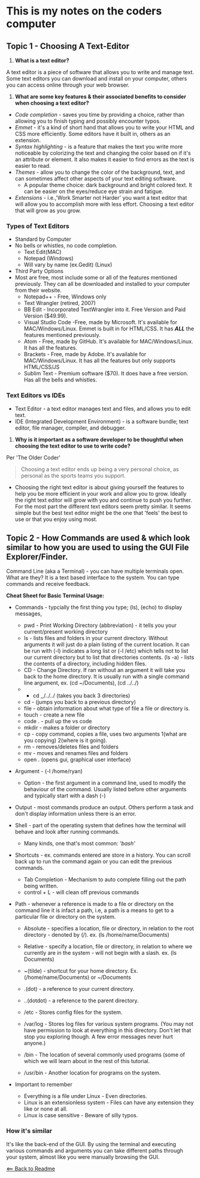 # This is my notes on the coders computer

## Topic 1 - Choosing A Text-Editor

1. **What is a text editor?**

A text editor is a piece of software that allows you to write and manage text. Some text editors you can download and install on your computer, others you can access online through your web browser.

1. **What are some key features & their associated benefits to consider when choosing a text editor?**

* *Code completion* - saves you time by providing a choice, rather than allowing you to finish typing and possibly encounter typos.
* *Emmet* - it's a kind of short hand that allows you to write your HTML and CSS more efficiently. Some editors have it built in, others as an extension.
* *Syntax highlighting* - is a feature that makes the text you write more noticeable by colorizing the text and changing the color based on if it's an attribute or element. It also makes it easier to find errors as the text is easier to read. 
* *Themes* - allow you to change the color of the background, text, and can sometimes affect other aspects of your text editing software.
   * A popular theme choice: dark background and bright colored text. It can be easier on the eyes/reduce eye strain and fatigue.
* *Extensions* - i.e.,'Work Smarter not Harder' you want a text editor that will allow you to accomplish more with less effort. Choosing a text editor that will grow as you grow.

### Types of Text Editors

* Standard by Computer 
* No bells or whistles, no code completion.
   * Text Edit(MAC)
   * Notepad (Windows)
   * Will vary by name (ex.Gedit) (Linux)
* Third Party Options
* Most are free, most include some or all of the features mentioned previously. They can all be downloaded and installed to your computer from their website.
   * Notepad++ - Free, Windows only
   * Text Wrangler (retired, 2007)
   * BB Edit - Incorporated TextWrangler into it. Free Version and Paid Version ($49.99).
   * Visual Studio Code -Free, made by Microsoft. It's available for MAC/Windows/Linux. Emmet is built in for HTML/CSS. It has ***ALL*** the features mentioned previously.
   * Atom - Free, made by GitHub. It's available for MAC/Windows/Linux. It has all the features.
   * Brackets - Free, made by Adobe. It's available for MAC/Windows/Linux. It has all the features but only supports HTML/CSS/JS
   * Sublim Text - Premium software ($70). It does have a free version. Has all the bells and whistles.

### Text Editors vs IDEs

* Text Editor - a text editor manages text and files, and allows you to edit text.
* IDE (Integrated Development Environment) - is a software bundle; text editor, file manager, compiler, and debugger.

1. **Why is it important as a software developer to be thoughtful when choosing the text editor to use to write code?**

Per 'The Older Coder'

> Choosing a text editor ends up being a very personal choice, as personal as the sports teams you support.

* Choosing the right text editor is about giving yourself the features to help you be more efficient in your work and allow you to grow. Ideally the right text editor will grow with you and continue to push you further. For the most part the different text editors seem pretty similar. It seems simple but the best text editor might be the one that 'feels' the best to use or that you enjoy using most.

## Topic 2 - How Commands are used & which look similar to how you are used to using the GUI File Explorer/Finder.

Command Line (aka a Terminal) - you can have multiple terminals open.
What are they? It is a text based interface to the system. You can type commands and receive feedback.

**Cheat Sheet for Basic Terminal Usage:**

* Commands - typcially the first thing you type; (ls), (echo) to display messages, 
  * pwd - Print Working Directory (abbreviation) - it tells you your current/present working directory
  * ls - lists files and folders in your current directory. Without arguments it will just do a plain listing of the current location. It can be run with (-l) indicates a long list or (-l /etc) which tells not to list our current directory but to list that directories contents. (ls -a) - lists the contents of a directory, including hidden files.
  * CD - Change Directory. If ran without an argument it will take you back to the home directory. It is usually run with a single command line argument, ex. (cd ~/Documents), (cd ../../)
  * - cd ,,/../../ (takes you back 3 directories)
  * cd - (jumps you back to a previous directory)
  * file - obtain information about what type of file a file or directory is.
  - touch - create a new file 
  * code . - pull up the vs code
  * mkdir - makes a folder or directory
  * cp - copy command, copies a file, uses two arguments 1(what are you copying) 2(where is it going).
  * rm - removes/deletes files and folders
  * mv - moves and renames files and folders
  * open . (opens gui, graphical user interface)
 

  
* Argument - (-l /home/ryan)
  * Option - the first argument in a command line, used to modify the behaviour of the command. Usually listed before other arguments and typically start with a dash (-)  
  
* Output - most commands produce an output. Others perform a task and don't display information unless there is an error.

* Shell - part of the operating system that defines how the terminal will behave and look after running commands. 
  * Many kinds, one that's most common: *'bash'* 
  
* Shortcuts - ex. commands entered are store in a history. You can scroll back up to run the command again or you can edit the previous commands.
  * Tab Completion - Mechanism to auto complete filling out the path being written.
  * control + L - will clean off previous commands

* Path - whenever a reference is made to a file or directory on the command line it is infact a path, i.e, a path is a means to get to a particular file or directory on the system.

  * Absolute - specifies a location, file or directory, in relation to the root directory - denoted by (/). ex. (ls /home/name/Documents)
  * Relative - specify a location, file or directory, in relation to where we currently are in the system - will not begin with a slash. ex. (ls Documents)
  
  * ~(tilde) - shortcut for your home directory. Ex. (/home/name/Documents) or ~/Documents
  * .(dot) - a reference to your current directory. 
  * ..(dotdot) - a reference to the parent directory.
  
  * /etc - Stores config files for the system.
  * /var/log - Stores log files for various system programs. (You may not have permission to look at everything in this directory. Don't let that stop you exploring though. A few error messages never hurt anyone.)
  * /bin - The location of several commonly used programs (some of which we will learn about in the rest of this tutorial.
  * /usr/bin - Another location for programs on the system.
  
* Important to remember
  * Everything is a file under Linux - Even directories.
  * Linux is an extensionless system - Files can have any extension they like or none at all.
  * Linux is case sensitive - Beware of silly typos.

### How it's similar
It's like the back-end of the GUI. By using the terminal and executing various commands and arguments you can take different paths through your system, almost like you were manually browsing the GUI.

[<== Back to Readme](README.md)
